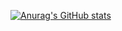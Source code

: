 [![Anurag's GitHub stats](https://github-readme-stats.vercel.app/api?username=TheSpaceNoodle)](https://github.com/anuraghazra/github-readme-stats)
